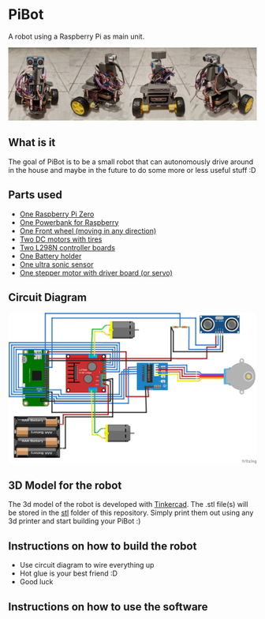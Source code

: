 # PiBot
A robot using a Raspberry Pi as main unit. 

![PyPi](docs/robot.jpg)

## What is it
The goal of PiBot is to be a small robot that can autonomously drive around in the house and maybe in the future to do some more or less useful stuff :D 

## Parts used
- [One Raspberry Pi Zero](https://www.amazon.de/Raspberry-Pi-Zero-WH-512/dp/B07C7FHJDX)
- [One Powerbank for Raspberry](https://www.amazon.de/gp/product/B018R0F4YQ)
- [One Front wheel (moving in any direction)](https://www.amazon.de/gp/product/B001HGJ7GY)
- [Two DC motors with tires](https://www.amazon.de/gp/product/B06Y5RMF8Q)
- [Two L298N controller boards](https://www.amazon.de/gp/product/B077YC3JX9)
- [One Battery holder](https://www.amazon.de/gp/product/B077YC3JX9)
- [One ultra sonic sensor](https://www.amazon.de/Elegoo-HC-SR04-Ultraschallmodul-Distanzsensor-MEGA2560/dp/B01M9CMJ9O)
- [One stepper motor with driver board (or servo)](https://www.amazon.de/gp/product/B01IP7IOGQ)

## Circuit Diagram
![Circuit Diagram](docs/PiBot_circuit_diagram.png)

## 3D Model for the robot
The 3d model of the robot is developed with [Tinkercad](www.tinkercad.com).
The .stl file(s) will be stored in the [stl](stl) folder of this repository.
Simply print them out using any 3d printer and start building your PiBot :)

## Instructions on how to build the robot
- Use circuit diagram to wire everything up 
- Hot glue is your best friend :D
- Good luck

## Instructions on how to use the software
